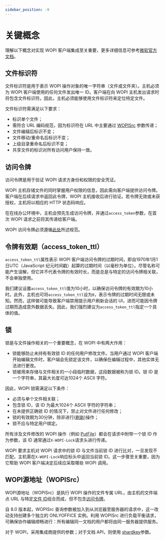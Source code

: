 ```yaml
---
sidebar_position: -9
---
```


# 关键概念

理解以下概念对实现 WOPI 客户端集成至关重要，更多详细信息可参考[微软官方文档](https://learn.microsoft.com/zh-cn/microsoft-365/cloud-storage-partner-program/rest/concepts)。

## 文件标识符

文件标识符是用于表示 WOPI 操作对象的唯一字符串（文件或文件夹）。主机必须为 WOPI 客户端使用的任何文件发出唯一 ID。客户端在向 WOPI 主机发出请求时将包含文件标识符。因此，主机必须能够使用文件标识符来定位特定文件。

文件标识符需满足以下要求：

- 标识单个文件；
- 需符合 URL 编码规范，因为标识符在 URL 中主要通过 [WOPISrc](#wopisrc) 参数传递；
- 文件编辑后标识不变；
- 文件移动/重命名后标识不变；
- 上级目录重命名后标识不变；
- 共享文件的标识对所有访问用户保持一致。

## 访问令牌

访问令牌是用于验证 WOPI 请求方身份和权限的安全凭证。

WOPI 主机存储文件的同时掌握用户权限的信息，因此需向客户端提供访问令牌。客户端在后续请求中返回此令牌，WOPI 主机接收后进行验证。若令牌无效或未获授权，主机将以相应的 HTTP 状态码响应。

在在线办公环境中，主机会预先生成访问令牌，并通过`access_token`参数，在首次 WOPI 请求之前将其传递给客户端。

WOPI 访问令牌必须遵循[此处](https://learn.microsoft.com/zh-cn/microsoft-365/cloud-storage-partner-program/rest/concepts#access-token)所述规范。

## 令牌有效期（access_token_ttl）

`access_token_ttl`属性表示 WOPI 客户端访问令牌的过期时间，即自1970年1月1日UTC（JavaScript 纪元时间戳）起算的过期时间（以毫秒为单位）。尽管名称可能产生误解，但它并不代表令牌的有效时长，而是总是与特定的访问令牌相关联，不会单独使用。

我们建议设置`access_token_ttl`值为10小时，以确保访问令牌的有效期为10小时。此外，主机也可将`access_token_ttl`设为`0`，表示令牌的过期时间无限或未知。然而，这样做可能导致客户端禁用提示用户刷新会话的 UI，进而可能因令牌过期而造成意外数据丢失。因此，我们强烈建议为`access_token_ttl`指定一个具体的值。

## 锁

锁是与文件操作相关的一个重要概念，在 WOPI 中有两大作用：

- 锁能够防止未持有有效锁 ID 的任何用户修改文件。当用户通过 WOPI 客户端开始编辑文件时，客户端会先锁定该文件，以确保在编辑过程中，其他实体无法进行更改。
- 锁被用来存储与文件相关的一小段临时数据，这段数据被称为锁 ID。锁 ID 是一个字符串，其最大长度可达1024个 ASCII 字符。

因此，WOPI 锁需满足以下条件：

- 必须与单个文件相关联；
- 包含锁 ID，该 ID 为最大1024个 ASCII 字符的字符串；
- 在未提供正确锁 ID 的情况下，禁止对文件进行任何修改；
- 锁的有效期为30分钟，除非进行([刷新](./wopi-rest-api/refreshlock.md))操作；
- 锁不应与特定用户绑定。

所有涉及文件修改的 WOPI 操作（例如 [PutFile](./wopi-rest-api/putfile.md)）都会在请求中附带一个锁 ID 作为参数，该 ID 通常通过`X-WOPI-Lock`请求头进行传递。

WOPI 要求主机对 WOPI 请求中的锁 ID 与文件当前锁 ID 进行比对，一旦发现不匹配，主机需在`X-WOPI-Lock`响应标头中返回当前锁 ID。这一步骤至关重要，因为它帮助 WOPI 客户端决定后续应采取哪些 WOPI 调用。

## WOPI源地址（WOPISrc）

WOPI源地址（WOPISrc）是执行 WOPI 操作的文件专属 URL，由主机的文件端点 URL 与特定[文件 ID](#file-id)组合而成，但不包含[访问令牌](#access-token)。

自 8.0 版本起，WOPISrc 查询参数被加入到从浏览器至服务器的请求中，这一改动支持创建多个独立的 ONLYOFFICE 实例。利用 WOPISrc 进行负载平衡请求，可确保协作编辑顺畅进行：所有编辑同一文档的用户都将由同一服务器提供服务。

对于 WOPI，采用集成商提供的参数；对于文档 API，则使用 [shardkey](../get-started/configuration/shard-key.md)参数。
